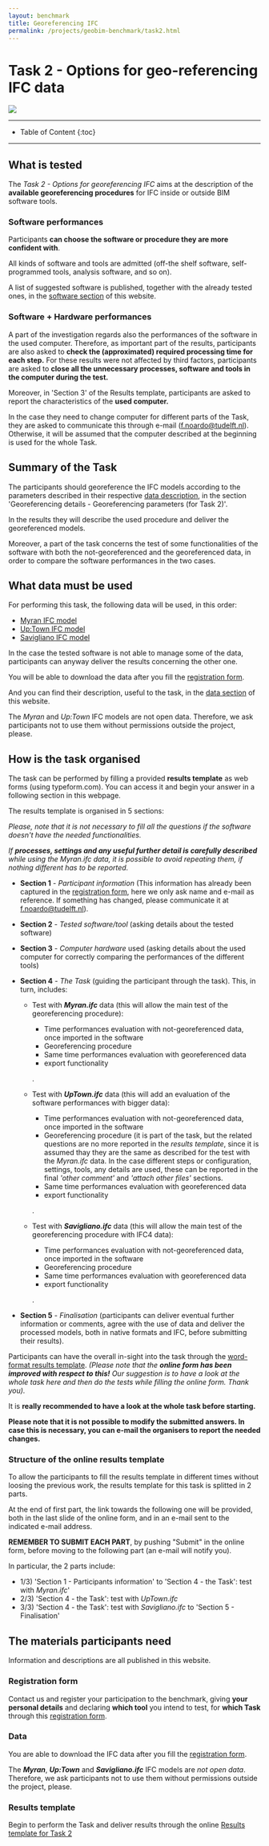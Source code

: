 ```yaml
---
layout: benchmark
title: Georeferencing IFC
permalink: /projects/geobim-benchmark/task2.html
---
```




<h1>Task 2 - Options for <strong>geo-referencing IFC</strong> data</h1>


<div class="row">
  <div class="col-sm-12 col-xs-12"><img class="img-responsive" src="{{ "/projects/geobim-benchmark/img/logoTask2.gif" }}" style="max-height: 300px"></div>
</div>


- - -

* Table of Content
{:toc}

- - -

## What is tested

The *Task 2 - Options for georeferencing IFC* aims at the description of the **available georeferencing procedures** for IFC inside or outside BIM software tools.

### Software performances
Participants **can choose the software or procedure they are more confident with**.

All kinds of software and tools are admitted (off-the shelf software, self-programmed tools, analysis software, and so on).

A list of suggested software is published, together with the already tested ones, in the [software section](https://3d.bk.tudelft.nl/projects/geobim-benchmark/software.html) of this website.

### Software + Hardware performances
A part of the investigation regards also the performances of the software in the used computer. Therefore, as important part of the results, participants are also asked to **check the (approximated) required processing time for each step.**
For these results were not affected by third factors, participants are asked to **close all the unnecessary processes, software and tools in the computer during the test.**

Moreover, in 'Section 3' of the Results template, participants are asked to report the characteristics of the **used computer.**

In the case they need to change computer for different parts of the Task, they are asked to communicate this through e-mail (f.noardo@tudelft.nl). Otherwise, it will be assumed that the computer described at the beginning is used for the whole Task.


## Summary of the Task
The participants should georeference the IFC models according to the parameters described in their respective [data description](https://3d.bk.tudelft.nl/projects/geobim-benchmark/data.html), in the section 'Georeferencing details - Georeferencing parameters (for Task 2)'.

In the results they will describe the used procedure and deliver the georeferenced models.

Moreover, a part of the task concerns the test of some functionalities of the software with both the not-georeferenced and the georeferenced data, in order to compare the software performances in the two cases.

## What data must be used

For performing this task, the following data will be used, in this order:

* [Myran IFC model](https://3d.bk.tudelft.nl/projects/geobim-benchmark/ifcmyran.html)
* [Up:Town IFC model](https://3d.bk.tudelft.nl/projects/geobim-benchmark/uptown.html)
* [Savigliano IFC model](https://3d.bk.tudelft.nl/projects/geobim-benchmark/savigliano.html)

In the case the tested software is not able to manage some of the data, participants can anyway deliver the results concerning the other one.

You will be able to download the data after you fill the [registration form](https://francescanoardo.typeform.com/to/IbdpZD).

And you can find their description, useful to the task, in the [data section](https://3d.bk.tudelft.nl/projects/geobim-benchmark/data.html) of this website.

The *Myran* and *Up:Town* IFC models are not open data. Therefore, we ask participants not to use them without permissions outside the project, please.


## How is the task organised <!--and how long does it take to perform the task -->
<!--
**The task will require, approximately, <mark>TIME</mark>, to be performed and deliver the required results.** -->

The task can be performed by filling a provided **results template** as web forms (using typeform.com). You can access it and begin your answer in a following section in this webpage.

The results template is organised in 5 sections:

*Please, note that it is not necessary to fill all the questions if the software doesn't have the needed functionalities.*

  *If **processes, settings and any useful further detail is carefully described** while using the Myran.ifc data, it is possible to avoid repeating them, if nothing different has to be reported.*

* **Section 1** - *Participant information* (This information has already been captured in the [registration form](https://francescanoardo.typeform.com/to/IbdpZD), here we only ask name and e-mail as reference. If something has changed, please communicate it at f.noardo@tudelft.nl).

* **Section 2** - *Tested software/tool* (asking details about the tested software)

* **Section 3** - *Computer hardware* used (asking details about the used computer for correctly comparing the performances of the different tools)

* **Section 4** - *The Task* (guiding the participant through the task). This, in turn, includes:

  * Test with ***Myran.ifc*** data (this will allow the main test of the georeferencing procedure):

    * Time performances evaluation with not-georeferenced data, once imported in the software
	* Georeferencing procedure
	* Same time performances evaluation with georeferenced data
	* export functionality
	
	.	
  * Test with ***UpTown.ifc*** data (this will add an evaluation of the software performances with bigger data):
    
    * Time performances evaluation with not-georeferenced data, once imported in the software
	* Georeferencing procedure (it is part of the task, but the related questions are no more reported in the *results template*, since it is assumed thay they are the same as described for the test with the *Myran.ifc* data. In the case different steps or configuration, settings, tools, any details are used, these can be reported in the final *'other comment'* and *'attach other files'* sections. 
	* Same time performances evaluation with georeferenced data
	* export functionality
	
	.
  * Test with ***Savigliano.ifc*** data (this will allow the main test of the georeferencing procedure with IFC4 data):

    * Time performances evaluation with not-georeferenced data, once imported in the software
	* Georeferencing procedure
	* Same time performances evaluation with georeferenced data
	* export functionality
	
	.	
* **Section 5** - *Finalisation* (participants can deliver eventual further information or comments, agree with the use of data and deliver the processed models, both in native formats and IFC, before submitting their results).

Participants can have the overall in-sight into the task through the [word-format results template](https://www.dropbox.com/s/d6m19x59tkddsk0/Task%202%20%E2%80%93%20georeferencing%20IFC.pdf?dl=0). *(Please note that the **online form has been improved with respect to this!**
Our suggestion is to have a look at the whole task here and then do the tests while filling the online form. Thank you).*

It is **really recommended to have a look at the whole task before starting.**

**Please note that it is not possible to modify the submitted answers. In case this is necessary, you can e-mail the organisers to report the needed changes.** 

### Structure of the online results template

To allow the participants to fill the results template in different times without loosing the previous work, the results template for this task is splitted in 2 parts.

At the end of first part, the link towards the following one will be provided, both in the last slide of the online form, and in an e-mail sent to the indicated e-mail address.

**REMEMBER TO SUBMIT EACH PART**, by pushing "Submit" in the online form, before moving to the following part (an e-mail will notify you).

In particular, the 2 parts include:

* 1/3) 'Section 1 - Participants information' to 'Section 4 - the Task': test with *Myran.ifc*'
* 2/3) 'Section 4 - the Task': test with *UpTown.ifc*
* 3/3) 'Section 4 - the Task': test with *Savigliano.ifc* to 'Section 5 - Finalisation'


## The materials participants need
Information and descriptions are all published in this website.

### Registration form
Contact us and register your participation to the benchmark, giving **your personal details** and declaring **which tool** you intend to test, for **which Task** through this [registration form](https://francescanoardo.typeform.com/to/IbdpZD).

### Data
You are able to download the IFC data after you fill the [registration form](https://francescanoardo.typeform.com/to/IbdpZD).

The ***Myran***, ***Up:Town*** and ***Savigliano.ifc*** IFC models are *not open data*. Therefore, we ask participants not to use them without permissions outside the project, please.

### Results template
Begin to perform the Task and deliver results through the online [Results template for Task 2](https://francescanoardo.typeform.com/to/UhfL7P)

<div class="typeform-widget" data-url="https://francescanoardo.typeform.com/to/UhfL7P" style="width: 100%; height: 500px;"></div> <script> (function() { var qs,js,q,s,d=document, gi=d.getElementById, ce=d.createElement, gt=d.getElementsByTagName, id="typef_orm", b="https://embed.typeform.com/"; if(!gi.call(d,id)) { js=ce.call(d,"script"); js.id=id; js.src=b+"embed.js"; q=gt.call(d,"script")[0]; q.parentNode.insertBefore(js,q) } })() </script> <div style="font-family: Sans-Serif;font-size: 12px;color: #999;opacity: 0.5; padding-top: 5px;"> powered by <a href="https://admin.typeform.com/signup?utm_campaign=UhfL7P&utm_source=typeform.com-13384974-Pro&utm_medium=typeform&utm_content=typeform-embedded-poweredbytypeform&utm_term=EN" style="color: #999" target="_blank">Typeform</a> </div>

 

## Deliverables for Task 2

**REMEMBER TO DELIVER**, through the last online form:

1. All the georeferenced files (3) in the project or **native format** employed by the tested software (if the software allows to save in its native format);

2. All the exported **georeferenced IFC models** (3) (if the software has export functionality);

3. The answered **results template for task 2** by submitting the filled online form (the word version of the template, completed with the open answers, descriptions and screenshots could also be attached, if necessary)

In the case that some materials were not correctly delivered or some of your answers are not clear, you could be contacted by organisers for integrating your results or giving more explanations.

